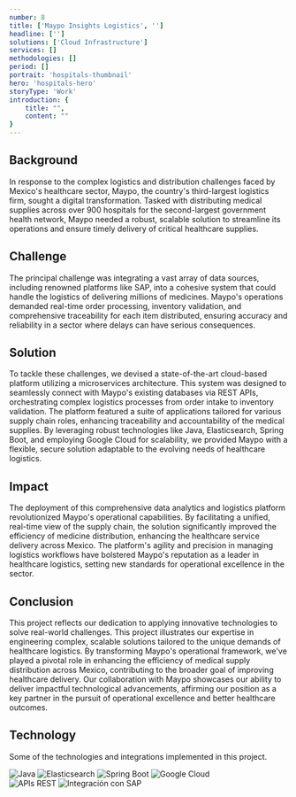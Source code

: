 ```yaml
---
number: 8
title: ['Maypo Insights Logistics', '']
headline: ['']
solutions: ['Cloud Infrastructure']
services: []
methodologies: []
period: []
portrait: 'hospitals-thumbnail'
hero: 'hospitals-hero'
storyType: 'Work'
introduction: {
    title: "",
    content: ""
}
---
```



## Background

In response to the complex logistics and distribution challenges faced by Mexico's healthcare sector, Maypo, the country's third-largest logistics firm, sought a digital transformation. Tasked with distributing medical supplies across over 900 hospitals for the second-largest government health network, Maypo needed a robust, scalable solution to streamline its operations and ensure timely delivery of critical healthcare supplies.

## Challenge

The principal challenge was integrating a vast array of data sources, including renowned platforms like SAP, into a cohesive system that could handle the logistics of delivering millions of medicines. Maypo's operations demanded real-time order processing, inventory validation, and comprehensive traceability for each item distributed, ensuring accuracy and reliability in a sector where delays can have serious consequences.

## Solution

To tackle these challenges, we devised a state-of-the-art cloud-based platform utilizing a microservices architecture. This system was designed to seamlessly connect with Maypo's existing databases via REST APIs, orchestrating complex logistics processes from order intake to inventory validation. The platform featured a suite of applications tailored for various supply chain roles, enhancing traceability and accountability of the medical supplies. By leveraging robust technologies like Java, Elasticsearch, Spring Boot, and employing Google Cloud for scalability, we provided Maypo with a flexible, secure solution adaptable to the evolving needs of healthcare logistics.

## Impact

The deployment of this comprehensive data analytics and logistics platform revolutionized Maypo's operational capabilities. By facilitating a unified, real-time view of the supply chain, the solution significantly improved the efficiency of medicine distribution, enhancing the healthcare service delivery across Mexico. The platform's agility and precision in managing logistics workflows have bolstered Maypo's reputation as a leader in healthcare logistics, setting new standards for operational excellence in the sector.

## Conclusion

This project reflects our dedication to applying innovative technologies to solve real-world challenges. This project illustrates our expertise in engineering complex, scalable solutions tailored to the unique demands of healthcare logistics. By transforming Maypo's operational framework, we've played a pivotal role in enhancing the efficiency of medical supply distribution across Mexico, contributing to the broader goal of improving healthcare delivery. Our collaboration with Maypo showcases our ability to deliver impactful technological advancements, affirming our position as a key partner in the pursuit of operational excellence and better healthcare outcomes.

## Technology

Some of the technologies and integrations implemented in this project.

<div class="story_story__mainContent__technologies__v5XXm">
  <div class="story_story__mainContent__technologies__images__6NSg5">
    <div>
      <img loading="lazy" src="/technologies/java.svg" alt="Java"/>
      <img loading="lazy" src="/technologies/elasticsearch.svg" alt="Elasticsearch"/>
      <img loading="lazy" src="/technologies/spring.svg" alt="Spring Boot"/>
      <img loading="lazy" src="/technologies/gcloud.svg" alt="Google Cloud"/>
    </div>
    <div>
      <img loading="lazy" src="/technologies/rest.svg" alt="APIs REST"/>
      <img loading="lazy" src="/technologies/sap.svg" alt="Integración con SAP"/>
    </div>
  </div>
</div>